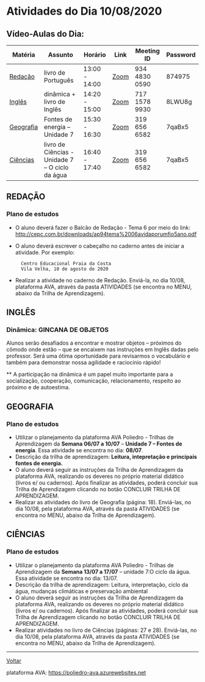 # Atividades do Dia 10/08/2020

## Vídeo-Aulas do Dia:

| Matéria | Assunto |Horário | Link | Meeting ID | Password |
|---------|---------|--------|------|------------|----------|
| [Redação](#redação) | livro de Português | 13:00 - 14:00 | [Zoom](https://zoom.us/j/93448300590?pwd=Uy9JbFZkRzQ0bGNPTlB0UDVGUHJHQT09) | 934 4830 0590 | 874975 |
| [Inglês](#inglês) | dinâmica + livro de Inglês | 14:20 - 15:00 | [Zoom](https://us04web.zoom.us/j/71715789930?pwd=bEJFTDExMzJ3K0d6QkE5QjZzQUl5QT09) | 717 1578 9930 | 8LWU8g |
| [Geografia](#geografia) | Fontes de energia – Unidade 7 | 15:30 - 16:30 | [Zoom](https://zoom.us/j/3196566582?pwd=cFNUb3BrREpzanpQV2toZ09RbjFnUT09) | 319 656 6582 | 7qaBx5 |
| [Ciências](#ciências) | livro de Ciências - Unidade 7 – O ciclo da água | 16:40 - 17:40 | [Zoom](https://zoom.us/j/3196566582?pwd=cFNUb3BrREpzanpQV2toZ09RbjFnUT09) | 319 656 6582 | 7qaBx5 | 


## REDAÇÃO

### Plano de estudos

- O aluno deverá fazer o Balcão de Redação - Tema 6 por meio do link: <http://cepc.com.br/downloads/ap94tema%2006avidaporumfio5ano.pdf>
- O aluno deverá escrever o cabeçalho no caderno antes de iniciar a atividade. Por exemplo:

        Centro Educacional Praia da Costa
        Vila Velha, 10 de agosto de 2020

- Realizar a atividade no caderno de Redação. Enviá-la, no dia 10/08, plataforma AVA, através da pasta ATIVIDADES (se encontra no MENU, abaixo da Trilha de Aprendizagem).

## INGLÊS

### Dinâmica: GINCANA DE OBJETOS

Alunos serão desafiados a encontrar e mostrar objetos – próximos do cômodo onde estão – que se encaixem nas instruções em Inglês dadas pelo professor. Será uma ótima oportunidade para revisarmos o vocabulário e também para demonstrar nossa agilidade e raciocínio rápido!

** A participação na dinâmica é um papel muito importante para a socialização, cooperação, comunicação, relacionamento, respeito ao próximo e de autoestima.

## GEOGRAFIA

### Plano de estudos

- Utilizar o planejamento da plataforma AVA Poliedro - Trilhas de Aprendizagem da **Semana 06/07 a 10/07** – **Unidade 7 – Fontes de energia**. Essa atividade se encontra no dia: **08/07**.
- Descrição da trilha de aprendizagem: **Leitura, intepretação e principais fontes de energia.**
- O aluno deverá seguir as instruções da Trilha de Aprendizagem da plataforma AVA, realizando os deveres no próprio material didático (livros e/ ou cadernos). Após finalizar as atividades, poderá concluir sua Trilha de Aprendizagem clicando no botão CONCLUIR TRILHA DE APRENDIZAGEM.
- Realizar as atividades do livro de Geografia (página: 18). Enviá-las, no dia 10/08, pela plataforma AVA, através da pasta ATIVIDADES (se encontra no MENU, abaixo da Trilha de Aprendizagem).

## CIÊNCIAS

### Plano de estudos

- Utilizar o planejamento da plataforma AVA Poliedro - Trilhas de Aprendizagem da **Semana 13/07 a 17/07** – unidade 7:O ciclo da água. Essa atividade se encontra no dia: 13/07.
- Descrição da trilha de aprendizagem: Leitura, interpretação, ciclo da água, mudanças climáticas e preservação ambiental
- O aluno deverá seguir as instruções da Trilha de Aprendizagem da plataforma AVA, realizando os deveres no próprio material didático (livros e/ ou cadernos). Após finalizar as atividades, poderá concluir sua Trilha de Aprendizagem clicando no botão CONCLUIR TRILHA DE APRENDIZAGEM.
- Realizar atividades no livro de Ciências (páginas: 27 e 28). Enviá-las, no dia 10/08, pela plataforma AVA, através da pasta ATIVIDADES (se encontra no MENU, abaixo da Trilha de Aprendizagem).

---

[Voltar](index.md)


plataforma AVA: https://poliedro-ava.azurewebsites.net
